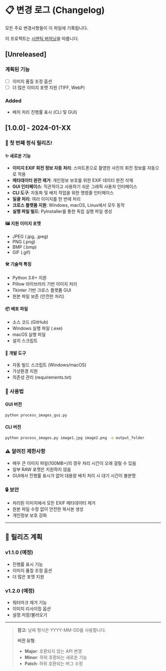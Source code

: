 # 📋 변경 로그 (Changelog)

모든 주요 변경사항들이 이 파일에 기록됩니다.

이 프로젝트는 [시맨틱 버저닝](https://semver.org/lang/ko/)을 따릅니다.

## [Unreleased]

### 계획된 기능
- [ ] 이미지 품질 조정 옵션
- [ ] 더 많은 이미지 포맷 지원 (TIFF, WebP)

### Added
- 배치 처리 진행률 표시 (CLI 및 GUI)

## [1.0.0] - 2024-01-XX

### 🎉 첫 번째 정식 릴리즈!

#### ✨ 새로운 기능
- **이미지 EXIF 회전 정보 자동 처리**: 스마트폰으로 촬영한 사진의 회전 정보를 자동으로 적용
- **메타데이터 완전 제거**: 개인정보 보호를 위한 EXIF 데이터 완전 삭제
- **GUI 인터페이스**: 직관적이고 사용하기 쉬운 그래픽 사용자 인터페이스
- **CLI 도구**: 자동화 및 배치 작업을 위한 명령줄 인터페이스
- **일괄 처리**: 여러 이미지를 한 번에 처리
- **크로스 플랫폼 지원**: Windows, macOS, Linux에서 모두 동작
- **실행 파일 빌드**: PyInstaller를 통한 독립 실행 파일 생성

#### 🖼️ 지원 이미지 포맷
- JPEG (.jpg, .jpeg)
- PNG (.png)
- BMP (.bmp)
- GIF (.gif)

#### 🛠️ 기술적 특징
- Python 3.6+ 지원
- Pillow 라이브러리 기반 이미지 처리
- Tkinter 기반 크로스 플랫폼 GUI
- 원본 파일 보존 (안전한 처리)

#### 📦 배포 파일
- 소스 코드 (GitHub)
- Windows 실행 파일 (.exe)
- macOS 실행 파일
- 설치 스크립트

#### 🔧 개발 도구
- 자동 빌드 스크립트 (Windows/macOS)
- 가상환경 지원
- 의존성 관리 (requirements.txt)

### 📝 사용법

#### GUI 버전
```bash
python process_images_gui.py
```

#### CLI 버전
```bash
python process_images.py image1.jpg image2.png -o output_folder
```

### ⚠️ 알려진 제한사항
- 매우 큰 이미지 파일(100MB+)의 경우 처리 시간이 오래 걸릴 수 있음
- 일부 RAW 포맷은 지원하지 않음
- GUI에서 진행률 표시가 없어 대용량 배치 처리 시 대기 시간이 불분명

### 🔒 보안
- 처리된 이미지에서 모든 EXIF 메타데이터 제거
- 원본 파일 수정 없이 안전한 복사본 생성
- 개인정보 보호 강화

---

## 📅 릴리즈 계획

### v1.1.0 (예정)
- 진행률 표시 기능
- 이미지 품질 조정 옵션
- 더 많은 포맷 지원

### v1.2.0 (예정)  
- 워터마크 제거 기능
- 이미지 리사이징 옵션
- 설정 저장/불러오기

---

> **참고**: 날짜 형식은 YYYY-MM-DD를 사용합니다.
> 
> **버전 유형**:
> - **Major**: 호환되지 않는 API 변경
> - **Minor**: 하위 호환되는 새로운 기능
> - **Patch**: 하위 호환되는 버그 수정 